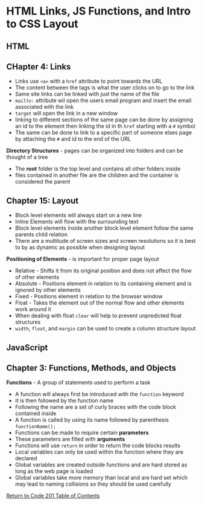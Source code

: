 # HTML Links, JS Functions, and Intro to CSS Layout

## HTML

## CHapter 4: Links

- Links use `<a>` with a `href` attribute to point towards the URL
- The content between the tags is what the user clicks on to go to the link
- Same site links can be linked with just the name of the file
- `mailto:` attribute wil open the users email program and insert the email associated with the link
- `target` will open the link in a new window
- linking to different sections of the same page can be done by assigning an id to the element then linking the id in th `href` starting with a `#` symbol
- The same can be done to link to a specific part of someone elses page by attaching the `#` and id to the end of the URL

**Directory Structures** - pages can be organized into folders and can be thought of a tree

- The **root** folder is the top level and contains all other folders inside
- files contained in another file are the children and the container is considered the parent

## Chapter 15: Layout

- Block level elements will always start on a new line
- Inline Elements will flow with the surrounding text
- Block level elements inside another block level element follow the same parents child relation
- There are a multitude of screen sizes and screen resolutions so it is best to by as dynamic as possible when designing layout

**Positioning of Elements** - is important for proper page layout

- Relative - Shifts it from its original position and does not affect the flow of other elements
- Absolute - Positions element in relation to its containing element and is ignored by other elements
- Fixed - Positions element in relation to the browser window
- Float - Takes the element out of the normal flow and other elements work around it
- When dealing with float `clear` will help to prevent unpredicted float structures
- `width`, `float`, and `margin` can be used to create a column structure layout  

## JavaScript

## Chapter 3: Functions, Methods, and Objects

**Functions** - A group of statements used to perform a task

- A function will always first be introduced with the `function` keyword
- It is then followed by the function name
- Following the name are a set of curly braces with the code block contained inside
- A function is called by using its name followed by parenthesis `functionName();`
- Functions can be made to require certain **parameters**
- These parameters are filled with **arguments**
- Functions will use `return` in order to return the code blocks results
- Local variables can only be used within the function where they are declared
- Global variables are created outside functions and are hard stored as long as the web page is loaded
- Global variables take more memory than local and are hard set which may lead to naming collisions so they should be used carefully

[Return to Code 201 Table of Contents](https://rogermreyes.github.io/Reading-Notes/Code-201-Reading-Notes)

